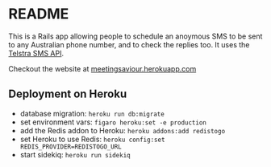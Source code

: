 # README

This is a Rails app allowing people to schedule an anoymous SMS to be sent to any Australian phone number, and to check the replies too. It uses the [Telstra SMS API](https://dev.telstra.com/sms-quick-start).

Checkout the website at [meetingsaviour.herokuapp.com](https://meetingsaviour.herokuapp.com)

## Deployment on Heroku
* database migration: `heroku run db:migrate`
* set environment vars: `figaro heroku:set -e production`
* add the Redis addon to Heroku: `heroku addons:add redistogo`
* set Heroku to use Redis: `heroku config:set REDIS_PROVIDER=REDISTOGO_URL`
* start sidekiq: `heroku run sidekiq`